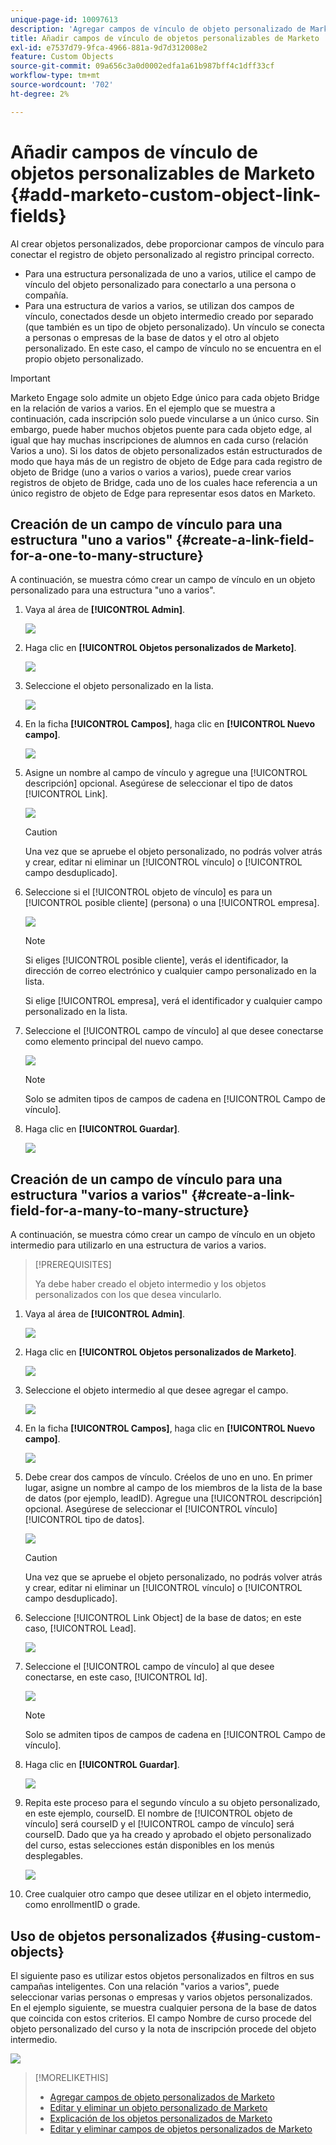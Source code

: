 ```yaml
---
unique-page-id: 10097613
description: 'Agregar campos de vínculo de objeto personalizado de Marketo: documentos de Marketo, documentación del producto'
title: Añadir campos de vínculo de objetos personalizables de Marketo
exl-id: e7537d79-9fca-4966-881a-9d7d312008e2
feature: Custom Objects
source-git-commit: 09a656c3a0d0002edfa1a61b987bff4c1dff33cf
workflow-type: tm+mt
source-wordcount: '702'
ht-degree: 2%

---
```


# Añadir campos de vínculo de objetos personalizables de Marketo {#add-marketo-custom-object-link-fields}

Al crear objetos personalizados, debe proporcionar campos de vínculo para conectar el registro de objeto personalizado al registro principal correcto.

* Para una estructura personalizada de uno a varios, utilice el campo de vínculo del objeto personalizado para conectarlo a una persona o compañía.
* Para una estructura de varios a varios, se utilizan dos campos de vínculo, conectados desde un objeto intermedio creado por separado (que también es un tipo de objeto personalizado). Un vínculo se conecta a personas o empresas de la base de datos y el otro al objeto personalizado. En este caso, el campo de vínculo no se encuentra en el propio objeto personalizado.

>[!IMPORTANT]
>
>Marketo Engage solo admite un objeto Edge único para cada objeto Bridge en la relación de varios a varios. En el ejemplo que se muestra a continuación, cada inscripción solo puede vincularse a un único curso. Sin embargo, puede haber muchos objetos puente para cada objeto edge, al igual que hay muchas inscripciones de alumnos en cada curso (relación Varios a uno). Si los datos de objeto personalizados están estructurados de modo que haya más de un registro de objeto de Edge para cada registro de objeto de Bridge (uno a varios o varios a varios), puede crear varios registros de objeto de Bridge, cada uno de los cuales hace referencia a un único registro de objeto de Edge para representar esos datos en Marketo.

## Creación de un campo de vínculo para una estructura &quot;uno a varios&quot; {#create-a-link-field-for-a-one-to-many-structure}

A continuación, se muestra cómo crear un campo de vínculo en un objeto personalizado para una estructura &quot;uno a varios&quot;.

1. Vaya al área de **[!UICONTROL Admin]**.

   ![](assets/add-marketo-custom-object-link-fields-1.png)

1. Haga clic en **[!UICONTROL Objetos personalizados de Marketo]**.

   ![](assets/add-marketo-custom-object-link-fields-2.png)

1. Seleccione el objeto personalizado en la lista.

   ![](assets/add-marketo-custom-object-link-fields-3.png)

1. En la ficha **[!UICONTROL Campos]**, haga clic en **[!UICONTROL Nuevo campo]**.

   ![](assets/add-marketo-custom-object-link-fields-4.png)

1. Asigne un nombre al campo de vínculo y agregue una [!UICONTROL descripción] opcional. Asegúrese de seleccionar el tipo de datos [!UICONTROL Link].

   ![](assets/add-marketo-custom-object-link-fields-5.png)

   >[!CAUTION]
   >
   >Una vez que se apruebe el objeto personalizado, no podrás volver atrás y crear, editar ni eliminar un [!UICONTROL vínculo] o [!UICONTROL campo desduplicado].

1. Seleccione si el [!UICONTROL objeto de vínculo] es para un [!UICONTROL posible cliente] (persona) o una [!UICONTROL empresa].

   ![](assets/add-marketo-custom-object-link-fields-6.png)

   >[!NOTE]
   >
   >Si eliges [!UICONTROL posible cliente], verás el identificador, la dirección de correo electrónico y cualquier campo personalizado en la lista.
   >
   >Si elige [!UICONTROL empresa], verá el identificador y cualquier campo personalizado en la lista.

1. Seleccione el [!UICONTROL campo de vínculo] al que desee conectarse como elemento principal del nuevo campo.

   ![](assets/add-marketo-custom-object-link-fields-7.png)

   >[!NOTE]
   >
   >Solo se admiten tipos de campos de cadena en [!UICONTROL Campo de vínculo].

1. Haga clic en **[!UICONTROL Guardar]**.

   ![](assets/add-marketo-custom-object-link-fields-8.png)

## Creación de un campo de vínculo para una estructura &quot;varios a varios&quot; {#create-a-link-field-for-a-many-to-many-structure}

A continuación, se muestra cómo crear un campo de vínculo en un objeto intermedio para utilizarlo en una estructura de varios a varios.

>[!PREREQUISITES]
>
>Ya debe haber creado el objeto intermedio y los objetos personalizados con los que desea vincularlo.

1. Vaya al área de **[!UICONTROL Admin]**.

   ![](assets/add-marketo-custom-object-link-fields-9.png)

1. Haga clic en **[!UICONTROL Objetos personalizados de Marketo]**.

   ![](assets/add-marketo-custom-object-link-fields-10.png)

1. Seleccione el objeto intermedio al que desee agregar el campo.

   ![](assets/add-marketo-custom-object-link-fields-11.png)

1. En la ficha **[!UICONTROL Campos]**, haga clic en **[!UICONTROL Nuevo campo]**.

   ![](assets/add-marketo-custom-object-link-fields-12.png)

1. Debe crear dos campos de vínculo. Créelos de uno en uno. En primer lugar, asigne un nombre al campo de los miembros de la lista de la base de datos (por ejemplo, leadID). Agregue una [!UICONTROL descripción] opcional. Asegúrese de seleccionar el [!UICONTROL vínculo] [!UICONTROL tipo de datos].

   ![](assets/add-marketo-custom-object-link-fields-13.png)

   >[!CAUTION]
   >
   >Una vez que se apruebe el objeto personalizado, no podrás volver atrás y crear, editar ni eliminar un [!UICONTROL vínculo] o [!UICONTROL campo desduplicado].

1. Seleccione [!UICONTROL Link Object] de la base de datos; en este caso, [!UICONTROL Lead].

   ![](assets/add-marketo-custom-object-link-fields-14.png)

1. Seleccione el [!UICONTROL campo de vínculo] al que desee conectarse, en este caso, [!UICONTROL Id].

   ![](assets/add-marketo-custom-object-link-fields-15.png)

   >[!NOTE]
   >
   >Solo se admiten tipos de campos de cadena en [!UICONTROL Campo de vínculo].

1. Haga clic en **[!UICONTROL Guardar]**.

   ![](assets/add-marketo-custom-object-link-fields-16.png)

1. Repita este proceso para el segundo vínculo a su objeto personalizado, en este ejemplo, courseID. El nombre de [!UICONTROL objeto de vínculo] será courseID y el [!UICONTROL campo de vínculo] será courseID. Dado que ya ha creado y aprobado el objeto personalizado del curso, estas selecciones están disponibles en los menús desplegables.

   ![](assets/add-marketo-custom-object-link-fields-17.png)

1. Cree cualquier otro campo que desee utilizar en el objeto intermedio, como enrollmentID o grade.

## Uso de objetos personalizados {#using-custom-objects}

El siguiente paso es utilizar estos objetos personalizados en filtros en sus campañas inteligentes. Con una relación &quot;varios a varios&quot;, puede seleccionar varias personas o empresas y varios objetos personalizados. En el ejemplo siguiente, se muestra cualquier persona de la base de datos que coincida con estos criterios. El campo Nombre de curso procede del objeto personalizado del curso y la nota de inscripción procede del objeto intermedio.

![](assets/add-marketo-custom-object-link-fields-18.png)

>[!MORELIKETHIS]
>
>* [Agregar campos de objeto personalizados de Marketo](/help/marketo/product-docs/administration/marketo-custom-objects/add-marketo-custom-object-fields.md)
>* [Editar y eliminar un objeto personalizado de Marketo](/help/marketo/product-docs/administration/marketo-custom-objects/edit-and-delete-a-marketo-custom-object.md)
>* [Explicación de los objetos personalizados de Marketo](/help/marketo/product-docs/administration/marketo-custom-objects/understanding-marketo-custom-objects.md)
>* [Editar y eliminar campos de objetos personalizados de Marketo](/help/marketo/product-docs/administration/marketo-custom-objects/edit-and-delete-marketo-custom-object-fields.md)
